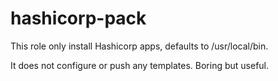 # hashicorp-pack

This role only install Hashicorp apps, defaults to /usr/local/bin.

It does not configure or push any templates. Boring but useful.



